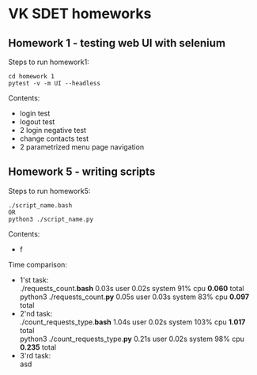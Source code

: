 # VK SDET homeworks

## Homework 1 - testing web UI with selenium
Steps to run homework1:
```
cd homework 1
pytest -v -m UI --headless
```

Contents:
- login test
- logout test
- 2 login negative test
- change contacts test
- 2 parametrized menu page navigation


## Homework 5 - writing scripts
Steps to run homework5:
```
./script_name.bash
OR
python3 ./script_name.py
```


Contents:
- f

Time comparison:
* 1'st task:  
./requests_count.**bash**  0.03s user 0.02s system 91% cpu **0.060** total  
python3 ./requests_count.**py**  0.05s user 0.03s system 83% cpu **0.097** total
* 2'nd task:  
./count_requests_type.**bash**  1.04s user 0.02s system 103% cpu **1.017** total  
python3 ./count_requests_type.**py**  0.21s user 0.02s system 98% cpu **0.235** total
* 3'rd task:  
asd

